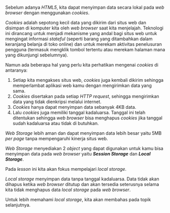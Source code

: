 Sebelum adanya *HTML5*, kita dapat menyimpan data secara lokal pada *web browser* dengan menggunakan *cookies*.

*Cookies* adalah sepotong kecil data yang dikirim dari situs web dan disimpan di komputer kita oleh *web browser* saat kita menjelajah. Teknologi ini dirancang untuk menjadi mekanisme yang andal bagi situs web untuk mengingat informasi *stateful* (seperti barang yang ditambahkan dalam keranjang belanja di toko online) dan untuk merekam aktivitas penelusuran pengguna (termasuk mengklik tombol tertentu atau merekam halaman mana yang dikunjungi sebelumnya).

Namun ada beberapa hal yang perlu kita perhatikan mengenai *cookies* di antaranya:

1. Setiap kita mengakses situs web, *cookies* juga kembali dikirim sehingga memperlambat aplikasi web kamu dengan mengirimkan data yang sama.
2. *Cookies* disertakan pada setiap *HTTP request*, sehingga mengirimkan data yang tidak dienkripsi melalui internet.
3. *Cookies* hanya dapat menyimpan data sebanyak 4KB data.
4. Lalu *cookies* juga memiliki tanggal kadaluarsa. Tanggal ini telah ditentukan sehingga *web browser* bisa menghapus *cookies* jika tanggal sudah kadaluarsa atau tidak di butuhkan.

*Web Storage* lebih aman dan dapat menyimpan data lebih besar yaitu 5MB *per page* tanpa mempengaruhi kinerja situs web.

*Web Storage* menyediakan 2 *object* yang dapat digunakan untuk kamu bisa menyimpan data pada *web browser* yaitu ***Session Storage*** dan ***Local Storage***.

Pada *lesson* ini kita akan fokus mempelajari *local storage*.

*Local storage* menyimpan data tanpa tanggal kadaluarsa. Data tidak akan dihapus ketika *web browser* ditutup dan akan tersedia seterusnya selama kita tidak menghapus data *local storage* pada *web browser*.

Untuk lebih memahami *local storage*, kita akan membahas pada topik selanjutnya.
